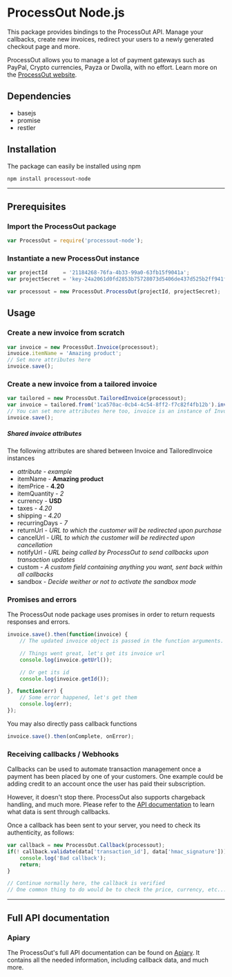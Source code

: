 ProcessOut Node.js
=================

This package provides bindings to the ProcessOut API. Manage your callbacks,
create new invoices, redirect your users to a newly generated checkout
page and more.

ProcessOut allows you to manage a lot of payment gateways such as PayPal,
Crypto currencies, Payza or Dwolla, with no effort.
Learn more on the [ProcessOut website](https://www.processout.com).

Dependencies
------------

* basejs
* promise
* restler

Installation
------------

The package can easily be installed using npm

``` sh
npm install processout-node
```

-------------------------

Prerequisites
-------------

### Import the ProcessOut package

``` js
var ProcessOut = require('processout-node');
```

### Instantiate a new ProcessOut instance

``` js
var projectId     = '21184268-76fa-4b33-99a0-63fb15f9041a';
var projectSecret = 'key-24a2061d0fd2853b75728073d5406de437d525b2ff941fe34ca061cb2180d0f8';

var processout = new ProcessOut.ProcessOut(projectId, projectSecret);
```

Usage
-----

### Create a new invoice from scratch

``` js
var invoice = new ProcessOut.Invoice(processout);
invoice.itemName = 'Amazing product';
// Set more attributes here
invoice.save();
```

### Create a new invoice from a tailored invoice

``` js
var tailored = new ProcessOut.TailoredInvoice(processout);
var invoice = tailored.from('1ca570ac-0cb4-4c54-8ff2-f7c82f4fb12b').invoice();
// You can set more attributes here too, invoice is an instance of Invoice
invoice.save();
```

##### Shared invoice attributes

The following attributes are shared between Invoice and TailoredInvoice instances

- *attribute*   - *example*
- itemName      - **Amazing product**
- itemPrice     - **4.20**
- itemQuantity  - *2*
- currency      - **USD**
- taxes         - *4.20*
- shipping      - *4.20*
- recurringDays - *7*
- returnUrl     - *URL to which the customer will be redirected upon purchase*
- cancelUrl     - *URL to which the customer will be redirected upon cancellation*
- notifyUrl     - *URL being called by ProcessOut to send callbacks upon transaction updates*
- custom        - *A custom field containing anything you want, sent back within all callbacks*
- sandbox       - *Decide weither or not to activate the sandbox mode*

### Promises and errors

The ProcessOut node package uses promises in order to return requests responses
and errors.

``` js
invoice.save().then(function(invoice) {
    // The updated invoice object is passed in the function arguments.

    // Things went great, let's get its invoice url
    console.log(invoice.getUrl());

    // Or get its id
    console.log(invoice.getId());

}, function(err) {
    // Some error happened, let's get them
    console.log(err);
});
```

You may also directly pass callback functions

``` js
invoice.save().then(onComplete, onError);
```

### Receiving callbacks / Webhooks

Callbacks can be used to automate transaction management once a payment has
been placed by one of your customers. One example could be adding credit to
an account once the user has paid their subscription.

However, it doesn't stop there. ProcessOut also supports chargeback handling,
and much more. Please refer to the
[API documentation](http://docs.processout.apiary.io/#) to learn what data is
sent through callbacks.

Once a callback has been sent to your server, you need to check its authenticity,
as follows:

``` js
var callback = new ProcessOut.Callback(processout);
if(! callback.validate(data['transaction_id'], data['hmac_signature'])) {
    console.log('Bad callback');
    return;
}

// Continue normally here, the callback is verified
// One common thing to do would be to check the price, currency, etc...
```

-------------------------

Full API documentation
----------------------

### Apiary

The ProcessOut's full API documentation can be found on
[Apiary](http://docs.processout.apiary.io). It contains all the needed
information, including callback data, and much more.
